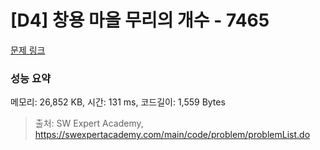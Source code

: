 # [D4] 창용 마을 무리의 개수 - 7465 

[문제 링크](https://swexpertacademy.com/main/code/problem/problemDetail.do?contestProbId=AWngfZVa9XwDFAQU) 

### 성능 요약

메모리: 26,852 KB, 시간: 131 ms, 코드길이: 1,559 Bytes



> 출처: SW Expert Academy, https://swexpertacademy.com/main/code/problem/problemList.do